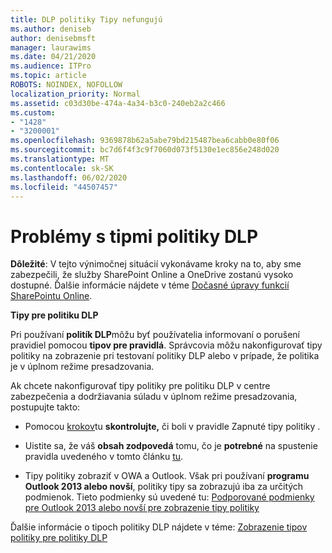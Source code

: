 ```yaml
---
title: DLP politiky Tipy nefungujú
ms.author: deniseb
author: denisebmsft
manager: laurawims
ms.date: 04/21/2020
ms.audience: ITPro
ms.topic: article
ROBOTS: NOINDEX, NOFOLLOW
localization_priority: Normal
ms.assetid: c03d30be-474a-4a34-b3c0-240eb2a2c466
ms.custom:
- "1428"
- "3200001"
ms.openlocfilehash: 9369878b62a5abe79bd215487bea6cabb0e80f06
ms.sourcegitcommit: bc7d6f4f3c9f7060d073f5130e1ec856e248d020
ms.translationtype: MT
ms.contentlocale: sk-SK
ms.lasthandoff: 06/02/2020
ms.locfileid: "44507457"
---
```

# <a name="dlp-policy-tip-issues"></a>Problémy s tipmi politiky DLP

**Dôležité**: V tejto výnimočnej situácií vykonávame kroky na to, aby sme zabezpečili, že služby SharePoint Online a OneDrive zostanú vysoko dostupné. Ďalšie informácie nájdete v téme [Dočasné úpravy funkcií SharePointu Online](https://aka.ms/ODSPAdjustments).

**Tipy pre politiku DLP**

Pri používaní **politík DLP**môžu byť používatelia informovaní o porušení pravidiel pomocou **tipov pre pravidlá**. Správcovia môžu nakonfigurovať tipy politiky na zobrazenie pri testovaní politiky DLP alebo v prípade, že politika je v úplnom režime presadzovania.
  
Ak chcete nakonfigurovať tipy politiky pre politiku DLP v centre zabezpečenia a dodržiavania súladu v úplnom režime presadzovania, postupujte takto:
  
- Pomocou [krokov](https://docs.microsoft.com/microsoft-365/compliance/use-notifications-and-policy-tips)tu **skontrolujte,** či boli v pravidle Zapnuté tipy politiky .

- Uistite sa, že váš **obsah zodpovedá** tomu, čo je **potrebné** na spustenie pravidla uvedeného v tomto článku [tu](https://docs.microsoft.com/microsoft-365/compliance/sensitive-information-type-entity-definitions).

- Tipy politiky zobraziť v OWA a Outlook. Však pri používaní **programu Outlook 2013 alebo novší**, politiky tipy sa zobrazujú iba za určitých podmienok. Tieto podmienky sú uvedené tu: [Podporované podmienky pre Outlook 2013 alebo novší pre zobrazenie tipy politiky](https://docs.microsoft.com/microsoft-365/compliance/use-notifications-and-policy-tips)

Ďalšie informácie o tipoch politiky DLP nájdete v téme: [Zobrazenie tipov politiky pre politiky DLP](https://docs.microsoft.com/microsoft-365/compliance/use-notifications-and-policy-tips)
  